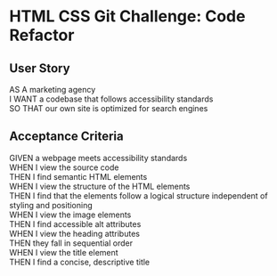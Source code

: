# HTML CSS Git Challenge: Code Refactor

## User Story
AS A marketing agency<br/>
I WANT a codebase that follows accessibility standards<br/>
SO THAT our own site is optimized for search engines<br/>


## Acceptance Criteria
GIVEN a webpage meets accessibility standards<br/>
WHEN I view the source code<br/>
THEN I find semantic HTML elements<br/>
WHEN I view the structure of the HTML elements<br/>
THEN I find that the elements follow a logical structure independent of styling and positioning<br/>
WHEN I view the image elements<br/>
THEN I find accessible alt attributes<br/>
WHEN I view the heading attributes<br/>
THEN they fall in sequential order<br/>
WHEN I view the title element<br/>
THEN I find a concise, descriptive title<br/>